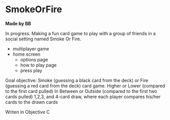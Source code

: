 SmokeOrFire
===========
**Made by BB**

In progress.
Making a fun card game to play with a group of friends in a social setting named Smoke Or Fire.
  - multiplayer game
  - home screen
    - options page
    - how to play page
    - press play

Goal objective:
Smoke (guessing a black card from the deck) or Fire (guessing a red card from the deck) card game.
Higher or Lower (compared to the first card pulled)
In Between or Outside (compared to the first two cards pulled)
1,2,3, and 4-card draw, where each player compares his/her cards to the drawn cards

Writen in Objective C
